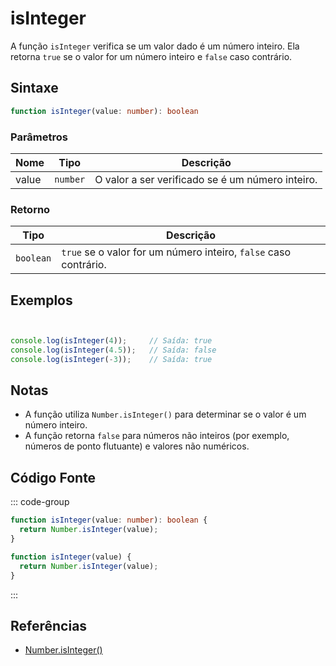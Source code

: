# isInteger

A função `isInteger` verifica se um valor dado é um número inteiro. Ela retorna `true` se o valor for um número inteiro e `false` caso contrário.

## Sintaxe

```typescript
function isInteger(value: number): boolean
```

### Parâmetros

| Nome  | Tipo     | Descrição                                      |
|-------|----------|------------------------------------------------|
| value | `number` | O valor a ser verificado se é um número inteiro. |

### Retorno

| Tipo    | Descrição                                      |
|---------|------------------------------------------------|
| `boolean` | `true` se o valor for um número inteiro, `false` caso contrário. |

## Exemplos

```typescript


console.log(isInteger(4));     // Saída: true
console.log(isInteger(4.5));   // Saída: false
console.log(isInteger(-3));    // Saída: true
```

## Notas

- A função utiliza `Number.isInteger()` para determinar se o valor é um número inteiro.
- A função retorna `false` para números não inteiros (por exemplo, números de ponto flutuante) e valores não numéricos.

## Código Fonte

::: code-group
```typescript
function isInteger(value: number): boolean {
  return Number.isInteger(value);
}
```

```javascript
function isInteger(value) {
  return Number.isInteger(value);
}
```
::: 

## Referências

- [Number.isInteger()](https://developer.mozilla.org/pt-BR/docs/Web/JavaScript/Reference/Global_Objects/Number/isInteger)